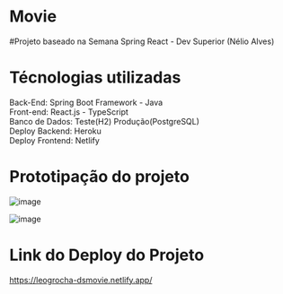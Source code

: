 # Movie

#Projeto baseado na Semana Spring React - Dev Superior (Nélio Alves)

# Técnologias utilizadas
Back-End: Spring Boot Framework - Java</br>
Front-end: React.js - TypeScript</br>
Banco de Dados: Teste(H2) Produção(PostgreSQL)</br>
Deploy Backend: Heroku</br>
Deploy Frontend: Netlify</br>

# Prototipação do projeto
![image](https://user-images.githubusercontent.com/56287285/157245185-ea7fcc89-d0c8-413b-806d-648c4e73de16.png)

![image](https://user-images.githubusercontent.com/56287285/157245600-94b9fd33-a649-409e-9ed7-83604f329ae8.png)

# Link do Deploy do Projeto

https://leogrocha-dsmovie.netlify.app/
